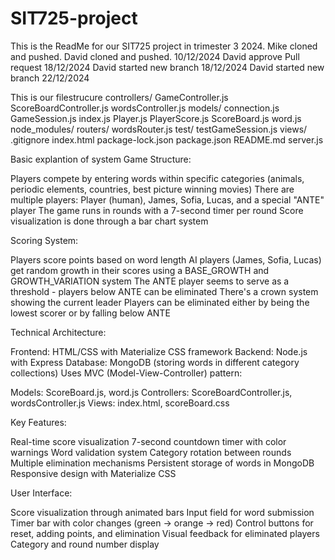 # SIT725-project

This is the ReadMe for our SIT725 project in trimester 3 2024.
Mike cloned and pushed.
David cloned and pushed. 10/12/2024
David approve Pull request 18/12/2024
David started new branch 18/12/2024
David started new branch 22/12/2024

This is our filestrucure
controllers/
  GameController.js
  ScoreBoardController.js
  wordsController.js
models/
  connection.js
  GameSession.js
  index.js
  Player.js
  PlayerScore.js
  ScoreBoard.js
  word.js
node_modules/
routers/
  wordsRouter.js
test/
  testGameSession.js
views/
.gitignore
index.html
package-lock.json
package.json
README.md
server.js






Basic explantion of system
Game Structure:


Players compete by entering words within specific categories (animals, periodic elements, countries, best picture winning movies)
There are multiple players: Player (human), James, Sofia, Lucas, and a special "ANTE" player
The game runs in rounds with a 7-second timer per round
Score visualization is done through a bar chart system


Scoring System:


Players score points based on word length
AI players (James, Sofia, Lucas) get random growth in their scores using a BASE_GROWTH and GROWTH_VARIATION system
The ANTE player seems to serve as a threshold - players below ANTE can be eliminated
There's a crown system showing the current leader
Players can be eliminated either by being the lowest scorer or by falling below ANTE


Technical Architecture:


Frontend: HTML/CSS with Materialize CSS framework
Backend: Node.js with Express
Database: MongoDB (storing words in different category collections)
Uses MVC (Model-View-Controller) pattern:

Models: ScoreBoard.js, word.js
Controllers: ScoreBoardController.js, wordsController.js
Views: index.html, scoreBoard.css




Key Features:

Real-time score visualization
7-second countdown timer with color warnings
Word validation system
Category rotation between rounds
Multiple elimination mechanisms
Persistent storage of words in MongoDB
Responsive design with Materialize CSS


User Interface:


Score visualization through animated bars
Input field for word submission
Timer bar with color changes (green → orange → red)
Control buttons for reset, adding points, and elimination
Visual feedback for eliminated players
Category and round number display